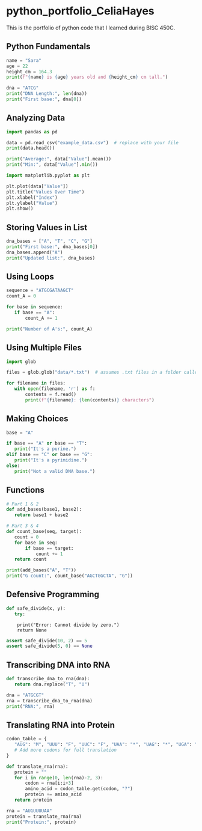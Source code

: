 # python_portfolio_CeliaHayes
This is the portfolio of python code that I learned during BISC 450C.


## Python Fundamentals

 ```python
name = "Sara"
age = 22
height_cm = 164.3
print(f"{name} is {age} years old and {height_cm} cm tall.")
 ```
 ```python
dna = "ATCG"
print("DNA Length:", len(dna))
print("First base:", dna[0])
 ```


## Analyzing Data

 ```python
import pandas as pd
 ```
 ```python
data = pd.read_csv("example_data.csv")  # replace with your file
print(data.head())
 ```
 ```python
print("Average:", data["Value"].mean())
print("Min:", data["Value"].min())
 ```
 ```python
import matplotlib.pyplot as plt
 ```
 ```python
plt.plot(data["Value"])
plt.title("Values Over Time")
plt.xlabel("Index")
plt.ylabel("Value")
plt.show()
 ```

## Storing Values in List
 ```python
dna_bases = ["A", "T", "C", "G"]
print("First base:", dna_bases[0])
dna_bases.append("A")
print("Updated list:", dna_bases)
 ```


## Using Loops

 ```python
sequence = "ATGCGATAAGCT"
count_A = 0
 ```
 ```python
for base in sequence:
    if base == "A":
        count_A += 1
 ```
 ```python
print("Number of A's:", count_A)
 ```


## Using Multiple Files
 ```python
import glob
 ```
 ```python
files = glob.glob("data/*.txt")  # assumes .txt files in a folder called data/
 ```
 ```python
for filename in files:
    with open(filename, 'r') as f:
        contents = f.read()
        print(f"{filename}: {len(contents)} characters")
 ```


## Making Choices
 ```python
base = "A"
 ```
 ```python
if base == "A" or base == "T":
    print("It's a purine.")
elif base == "C" or base == "G":
    print("It's a pyrimidine.")
else:
    print("Not a valid DNA base.")
 ```


## Functions
 ```python
# Part 1 & 2
def add_bases(base1, base2):
    return base1 + base2
 ```
 ```python
# Part 3 & 4
def count_base(seq, target):
    count = 0
    for base in seq:
        if base == target:
            count += 1
    return count
 ```
 ```python
print(add_bases("A", "T"))
print("G count:", count_base("AGCTGGCTA", "G"))
 ```


## Defensive Programming
 ```python
def safe_divide(x, y):
    try:
  ```

        print("Error: Cannot divide by zero.")
        return None
  ```python
assert safe_divide(10, 2) == 5
assert safe_divide(5, 0) == None
 ```


## Transcribing DNA into RNA
 ```python
def transcribe_dna_to_rna(dna):
    return dna.replace("T", "U")
 ```
 ```python
dna = "ATGCGT"
rna = transcribe_dna_to_rna(dna)
print("RNA:", rna)
 ```


## Translating RNA into Protein
 ```python
codon_table = {
    "AUG": "M", "UUU": "F", "UUC": "F", "UAA": "*", "UAG": "*", "UGA": "*",
    # Add more codons for full translation
}
 ```
 ```python
def translate_rna(rna):
    protein = ""
    for i in range(0, len(rna)-2, 3):
        codon = rna[i:i+3]
        amino_acid = codon_table.get(codon, "?")
        protein += amino_acid
    return protein
 ```
 ```python
rna = "AUGUUUUAA"
protein = translate_rna(rna)
print("Protein:", protein)
 ```
